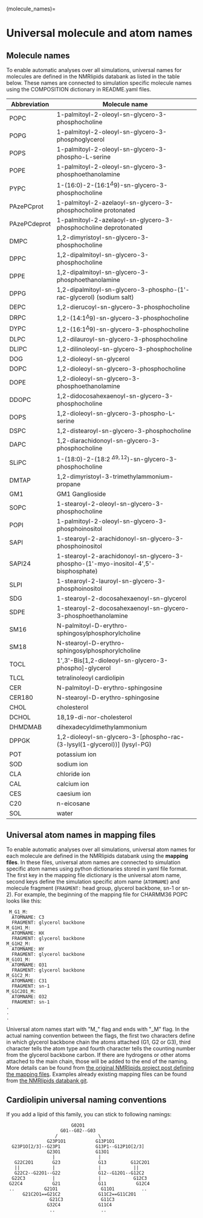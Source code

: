 (molecule_names)=

# Universal molecule and atom names

## Molecule names
To enable automatic analyses over all simulations, universal names for molecules are defined in the NMRlipids databank as listed in the table below. These names are connected to simulation specific molecule names using the COMPOSITION dictionary in README.yaml files.

Abbreviation | Molecule name 
------------ | -------------
POPC |  1-palmitoyl-2-oleoyl-sn-glycero-3-phosphocholine
POPG |  1-palmitoyl-2-oleoyl-sn-glycero-3-phosphoglycerol
POPS | 1-palmitoyl-2-oleoyl-sn-glycero-3-phospho-L-serine
POPE | 1-palmitoyl-2-oleoyl-sn-glycero-3-phosphoethanolamine
PYPC | 1-(16:0)-2-(16:1$^\Delta9$)-sn-glycero-3-phosphocholine
PAzePCprot | 1-palmitoyl-2-azelaoyl-sn-glycero-3-phosphocholine protonated
PAzePCdeprot | 1-palmitoyl-2-azelaoyl-sn-glycero-3-phosphocholine deprotonated
DMPC | 1,2-dimyristoyl-sn-glycero-3-phosphocholine
DPPC | 1,2-dipalmitoyl-sn-glycero-3-phosphocholine
DPPE | 1,2-dipalmitoyl-sn-glycero-3-phosphoethanolamine
DPPG | 1,2-dipalmitoyl-sn-glycero-3-phospho-(1'-rac-glycerol) (sodium salt)
DEPC | 1,2-dierucoyl-sn-glycero-3-phosphocholine
DRPC | 1,2-(14:1$^\Delta9$)-sn-glycero-3-phosphocholine
DYPC | 1,2-(16:1$^\Delta9$)-sn-glycero-3-phosphocholine
DLPC | 1,2-dilauroyl-sn-glycero-3-phosphocholine
DLIPC| 1,2-dilinoleoyl-sn-glycero-3-phosphocholine
DOG  | 1,2-dioleoyl-sn-glycerol
DOPC | 1,2-dioleoyl-sn-glycero-3-phosphocholine
DOPE | 1,2-dioleoyl-sn-glycero-3-phosphoethanolamine
DDOPC| 1,2-didocosahexaenoyl-sn-glycero-3-phosphocholine
DOPS | 1,2-dioleoyl-sn-glycero-3-phospho-L-serine
DSPC | 1,2-distearoyl-sn-glycero-3-phosphocholine
DAPC | 1,2-diarachidonoyl-sn-glycero-3-phosphocholine
SLiPC | 1-(18:0)-2-(18:2 $^{\Delta9,12}$)-sn-glycero-3-phosphocholine 
DMTAP | 1,2-dimyristoyl-3-trimethylammonium-propane
GM1  | GM1 Ganglioside
SOPC | 1-stearoyl-2-oleoyl-sn-glycero-3-phosphocholine
POPI | 1-palmitoyl-2-oleoyl-sn-glycero-3-phosphoinositol 
SAPI | 1-stearoyl-2-arachidonoyl-sn-glycero-3-phosphoinositol
SAPI24 | 1-stearoyl-2-arachidonoyl-sn-glycero-3-phospho-(1'-myo-inositol-4',5'-bisphosphate)
SLPI | 1-stearoyl-2-lauroyl-sn-glycero-3-phosphoinositol
SDG | 1-stearoyl-2-docosahexaenoyl-sn-glycerol
SDPE | 1-stearoyl-2-docosahexaenoyl-sn-glycero-3-phosphoethanolamine
SM16 | N-palmitoyl-D-erythro-sphingosylphosphorylcholine
SM18 | N-stearoyl-D-erythro-sphingosylphosphorylcholine
TOCL | 1',3'-Bis[1,2-dioleoyl-sn-glycero-3-phospho]-glycerol
TLCL | tetralinoleoyl cardiolipin
CER  | N-palmitoyl-D-erythro-sphingosine
CER180 | N-stearoyl-D-erythro-sphingosine
CHOL | cholesterol 
DCHOL | 18,19-di-nor-cholesterol
DHMDMAB | dihexadecyldimethylammonium
DPPGK | 1,2-dioleoyl-sn-glycero-3-[phospho-rac-(3-lysyl(1-glycerol))] (lysyl-PG)
POT | potassium ion 
SOD | sodium ion 
CLA | chloride ion
CAL | calcium ion 
CES | caesium ion
C20 | n-eicosane
SOL | water 


## Universal atom names in mapping files
To enable automatic analyses over all simulations, universal atom names for each molecule are defined in the NMRlipids databank using the **mapping files**. In these files, universal atom names are connected to simulation specific atom names using python dictionaries stored in yaml file format. The first key in the mapping file dictionary is the universal atom name, second keys define the simulation specific atom name (`ATOMNAME`) and molecule fragment (`FRAGMENT:` head group, glycerol backbone, sn-1 or sn-2). For example, the beginning of the mapping file for CHARMM36 POPC looks like this:

     M_G1_M:
      ATOMNAME: C3
      FRAGMENT: glycerol backbone
    M_G1H1_M:
      ATOMNAME: HX
      FRAGMENT: glycerol backbone
    M_G1H2_M:
      ATOMNAME: HY
      FRAGMENT: glycerol backbone
    M_G1O1_M:
      ATOMNAME: O31
      FRAGMENT: glycerol backbone
    M_G1C2_M:
      ATOMNAME: C31
      FRAGMENT: sn-1
    M_G1C2O1_M:
      ATOMNAME: O32
      FRAGMENT: sn-1
    .
    .
    .

Universal atom names start with "M_" flag and ends with "_M" flag. In the actual naming convention between the flags, the first two characters define in which glycerol backbone chain the atoms attached (G1, G2 or G3), third character tells the atom type and fourth character tells the counting number from the glycerol backbone carbon. If there are hydrogens or other atoms attached to the main chain, those will be added to the end of the naming. More details can be found from [the original NMRlipids project post defining the mapping files](https://nmrlipids.blogspot.com/2015/03/mapping-scheme-for-lipid-atom-names-for.html). Examples already existing mapping files can be found from [the NMRlipids databank git](https://github.com/NMRLipids/Databank/tree/main/Scripts/BuildDatabank/mapping_files).

## Cardiolipin universal naming conventions

If you add a lipid of this family, you can stick to following namings:
```
                        G02O1
                    G01--G02--G03
                  /               \
               G23P1O1           G13P1O1
  G23P1O[2/3]--G23P1             G13P1--G12P1O[2/3]
               G23O1             G13O1
                 |                |
   G22C2O1       G23              G13         G12C2O1
   ||            |                |            ||
   G22C2--G22O1--G22              G12--G12O1--G12C2
  G22C3          |                |            G12C3
 G22C4           G21              G11           G12C4
 ..           G21O1                G11O1          ..
      G21C2O1==G21C2              G11C2==G11C2O1
                G21C3              G11C3
               G32C4              G11C4
                ..                 ..
```
